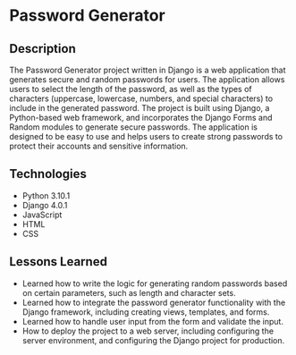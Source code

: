 # Password Generator

## Description
The Password Generator project written in Django is a web application that generates secure and random passwords for users. The application allows users to select the length of the password, as well as the types of characters (uppercase, lowercase, numbers, and special characters) to include in the generated password. The project is built using Django, a Python-based web framework, and incorporates the Django Forms and Random modules to generate secure passwords. The application is designed to be easy to use and helps users to create strong passwords to protect their accounts and sensitive information.
## Technologies
- Python 3.10.1
- Django 4.0.1
- JavaScript
- HTML
- CSS
## Lessons Learned
- Learned how to write the logic for generating random passwords based on certain parameters, such as length and character sets.
- Learned how to integrate the password generator functionality with the Django framework, including creating views, templates, and forms.
- Learned how to handle user input from the form and validate the input.
- How to deploy the project to a web server, including configuring the server environment, and configuring the Django project for production.
